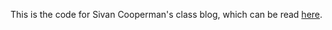 This is the code for Sivan Cooperman's class blog, which can be read [here](https://ossd-s23.github.io/SivanC-weekly/).
